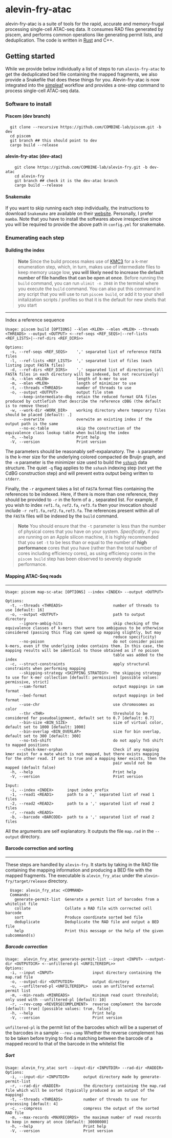 # alevin-fry-atac

alevin-fry-atac is a suite of tools for the rapid, accurate and memory-frugal processing single-cell ATAC-seq data. It consumes RAD files generated by piscem, and performs common operations like generating permit lists, and deduplication. The code is written in [Rust](https://www.rust-lang.org) and C++.

## Getting started
While we provide below individually a list of steps to run `alevin-fry-atac` to get the deduplicated bed file containing the mapped fragments, we also provide a Snakefile that does these things for you. Alevin-fry-atac is now integrated into the [simpleaf](https://github.com/COMBINE-lab/simpleaf) workflow and provides a one-step command to process single-cell ATAC-seq data.

### Software to install

#### Piscem (dev branch)
```
  git clone --recursive https://github.com/COMBINE-lab/piscem.git -b dev
  cd piscem
  git branch ## this should point to dev
  cargo build --release
```

#### alevin-fry-atac (dev-atac)
```
    git clone https://github.com/COMBINE-lab/alevin-fry.git -b dev-atac
    cd alevin-fry
    git branch ## check it is the dev-atac branch
    cargo build --release
```

#### Snakemake
If you want to skip running each step individually, the instructions to download `Snakemake` are available on their [website](https://snakemake.readthedocs.io/en/stable/getting_started/installation.html). Personally, I prefer `mamba`. Note that you have to install the softwares above irrespective since you will be required to provide the above path in `config.yml` for snakemake.


### Enumerating each step

#### Building the index

> **Note**
> Since the build process makes use of [KMC3](https://github.com/refresh-bio/KMC) for a k-mer enumeration step, which, in turn, makes use of intermediate files to keep memory usage low, **you will likely need to increase the default number of file handles that can be open at once**.  Before running the `build` command, you can run `ulimit -n 2048` in the terminal where you execute the `build` command.  You can also put this command in any script that you will use to run `piscem build`, or add it to your shell initalization scripts / profiles so that it is the default for new shells that you start

---
Index a reference sequence
```
Usage: piscem build [OPTIONS] --klen <KLEN> --mlen <MLEN> --threads <THREADS> --output <OUTPUT> <--ref-seqs <REF_SEQS>|--ref-lists <REF_LISTS>|--ref-dirs <REF_DIRS>>

Options:
  -s, --ref-seqs <REF_SEQS>    ',' separated list of reference FASTA files
  -l, --ref-lists <REF_LISTS>  ',' separated list of files (each listing input FASTA files)
  -d, --ref-dirs <REF_DIRS>    ',' separated list of directories (all FASTA files in each directory will be indexed, but not recursively)
  -k, --klen <KLEN>            length of k-mer to use
  -m, --mlen <MLEN>            length of minimizer to use
  -t, --threads <THREADS>      number of threads to use
  -o, --output <OUTPUT>        output file stem
      --keep-intermediate-dbg  retain the reduced format GFA files produced by cuttlefish that describe the reference cDBG (the default is to remove these)
  -w, --work-dir <WORK_DIR>    working directory where temporary files should be placed [default: .]
      --overwrite              overwite an existing index if the output path is the same
      --no-ec-table            skip the construction of the equivalence class lookup table when building the index
  -h, --help                   Print help
  -V, --version                Print version
```

The parameters should be reasonably self-expalanatory.  The `-k` parameter is the k-mer size for the underlying colored compacted de Bruijn graph, and the `-m` parameter is the minimizer size used to build the [`sshash`](https://github.com/jermp/sshash) data structure.  The quiet `-q` flag applies to the `sshash` indexing step (not yet the CdBG construction step) and will prevent extra output being written to `stderr`.

Finally, the `-r` argument takes a list of `FASTA` format files containing the references to be indexed.  Here, if there is more than one reference, they should be provided to `-r` in the form of a `,` separated list.  For example, if you wish to index `ref1.fa`, `ref2.fa`, `ref3.fa` then your invocation should include `-r ref1.fa,ref2.fa,ref3.fa`.  The references present within all of the `FASTA` files will be indexed by the `build` command.

> **Note**
> You should ensure that the `-t` parameter is less than the number of physical cores that you have on your system. _Specifically_, if you are running on an Apple silicon machine, it is highly recommended that you set `-t` to be less than or equal to the number of **high performance** cores that you have (rather than the total number of cores including efficiency cores), as using efficiency cores in the `piscem build` step has been observed to severely degrade performance.

#### Mapping ATAC-Seq reads
---
```
Usage: piscem map-sc-atac [OPTIONS] --index <INDEX> --output <OUTPUT>

Options:
  -t, --threads <THREADS>                      number of threads to use [default: 16]
  -o, --output <OUTPUT>                        path to output directory
      --ignore-ambig-hits                      skip checking of the equivalence classes of k-mers that were too ambiguous to be otherwise considered (passing this flag can speed up mapping slightly, but may
                                               reduce specificity)
      --no-poison                              do not consider poison k-mers, even if the underlying index contains them. In this case, the mapping results will be identical to those obtained as if no poison
                                               table was added to the index
  -c, --struct-constraints                     apply structural constraints when performing mapping
      --skipping-strategy <SKIPPING_STRATEGY>  the skipping strategy to use for k-mer collection [default: permissive] [possible values: permissive, strict]
      --sam-format                             output mappings in sam format
      --bed-format                             output mappings in bed format
      --use-chr                                use chromosomes as color
      --thr <THR>                              threshold to be considered for pseudoalignment, default set to 0.7 [default: 0.7]
      --bin-size <BIN_SIZE>                    size of virtual color, default set to 1000 [default: 1000]
      --bin-overlap <BIN_OVERLAP>              size for bin overlap, default set to 300 [default: 300]
      --no-tn5-shift                           do not apply Tn5 shift to mapped positions
      --check-kmer-orphan                      Check if any mapping kmer exist for a mate which is not mapped, but there exists mapping for the other read. If set to true and a mapping kmer exists, then the
                                               pair would not be mapped (default false)
  -h, --help                                   Print help
  -V, --version                                Print version

Input:
  -i, --index <INDEX>      input index prefix
  -1, --read1 <READ1>      path to a ',' separated list of read 1 files
  -2, --read2 <READ2>      path to a ',' separated list of read 2 files
  -r, --reads <READS>
  -b, --barcode <BARCODE>  path to a ',' separated list of read 2 files
```
All the arguments are self explanatory. It outputs the file `map.rad` in the `--output` directory.

#### Barcode correction and sorting
---
These steps are handled by `alevin-fry`. It starts by taking in the RAD file containing the mapping information and producing a BED file with the mapped fragments. The executable is `alevin_fry_atac` under the `alevin-fry/target/release` directory.
```
  Usage: alevin_fry_atac <COMMAND>
  Commands:
    generate-permit-list  Generate a permit list of barcodes from a whitelist file
    collate               Collate a RAD file with corrected cell barcode
    sort                  Produce coordinate sorted bed file
    deduplicate           Deduplicate the RAD file and output a BED file
    help                  Print this message or the help of the given subcommand(s)
```
##### Barcode correction
```
Usage:  alevin_fry_atac generate-permit-list --input <INPUT> --output-dir <OUTPUTDIR> <--unfiltered-pl <UNFILTEREDPL>>
Options:
  -i, --input <INPUT>                 input directory containing the map.rad file
  -o, --output-dir <OUTPUTDIR>        output directory
  -u, --unfiltered-pl <UNFILTEREDPL>  uses an unfiltered external permit list
  -m, --min-reads <MINREADS>          minimum read count threshold; only used with --unfiltered-pl [default: 10]
  -r, --rev-comp <REVERSECOMPLEMENT>  reverse complement the barcode [default: true] [possible values: true, false]
  -h, --help                          Print help
  -V, --version                       Print version
```
`unfiltered-pl` is the permit list of the barcodes which will be a superset of the barcodes in a sample
`--rev-comp` Whether the reverse complement has to be taken before trying to find a matching between the barcode of a mapped record to that of the barcode in the whitelist file

##### Sort
```
Usage: alevin_fry_atac sort --input-dir <INPUTDIR> --rad-dir <RADDIR>
Options:
  -i, --input-dir <INPUTDIR>      output directory made by generate-permit-list
  -r, --rad-dir <RADDIR>          the directory containing the map.rad file which will be sorted (typically produced as an output of the mapping)
  -t, --threads <THREADS>         number of threads to use for processing [default: 4]
  -c, --compress                  compress the output of the sorted RAD file
  -m, --max-records <MAXRECORDS>  the maximum number of read records to keep in memory at once [default: 30000000]
  -h, --help                      Print help
  -V, --version                   Print version
```
